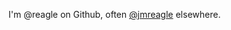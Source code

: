 I'm @reagle on Github, often [@jmreagle](https://twitter.com/jmreagle) elsewhere. 

<!---
reagle/reagle is a ✨ special ✨ repository because its `README.md` (this file) appears on your GitHub profile.
You can click the Preview link to take a look at your changes.
--->

